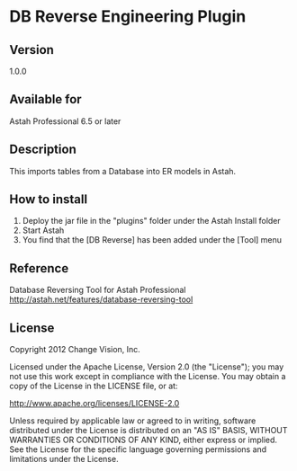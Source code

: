 DB Reverse Engineering Plugin
===============================

Version
----------------
1.0.0

Available for
----------------
Astah Professional 6.5 or later

Description
----------------
This imports tables from a Database into ER models in Astah.

How to install
----------------
1. Deploy the jar file in the "plugins" folder under the Astah Install folder
2. Start Astah
3. You find that the [DB Reverse] has been added under the [Tool] menu

Reference
----------------
Database Reversing Tool for Astah Professional
http://astah.net/features/database-reversing-tool

License
---------------
Copyright 2012 Change Vision, Inc.

Licensed under the Apache License, Version 2.0 (the "License");
you may not use this work except in compliance with the License.
You may obtain a copy of the License in the LICENSE file, or at:

   <http://www.apache.org/licenses/LICENSE-2.0>

Unless required by applicable law or agreed to in writing, software
distributed under the License is distributed on an "AS IS" BASIS,
WITHOUT WARRANTIES OR CONDITIONS OF ANY KIND, either express or implied.
See the License for the specific language governing permissions and
limitations under the License.
